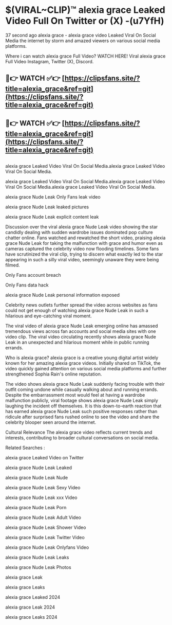 # $(VIRAL~CLIP)™ alexia grace Leaked Video Full On Twitter or (X) -(u7YfH)
37 second ago alexia grace - alexia grace video Leaked Viral On Social Media the internet by storm and amazed viewers on various social media platforms.

Where i can watch alexia grace Full Video? WATCH HERE! Viral alexia grace Full Video Instagram, Twitter (X), Discord.

## 🔴👉 WATCH ✅👉 [https://clipsfans.site/?title=alexia_grace&ref=git](https://clipsfans.site/?title=alexia_grace&ref=git)
## 🔴👉 WATCH ✅👉 [https://clipsfans.site/?title=alexia_grace&ref=git](https://clipsfans.site/?title=alexia_grace&ref=git)
##
alexia grace Leaked Video Viral On Social Media.alexia grace Leaked Video Viral On Social Media.

alexia grace Leaked Video Viral On Social Media.alexia grace Leaked Video Viral On Social Media.alexia grace Leaked Video Viral On Social Media.

alexia grace Nude Leak Only Fans leak video

alexia grace Nude Leak leaked pictures

alexia grace Nude Leak explicit content leak

Discussion over the viral alexia grace Nude Leak video showing the star candidly dealing with sudden wardrobe issues dominated pop culture chatter online. Fans watched and rewatched the short video, praising alexia grace Nude Leak for taking the malfunction with grace and humor even as cameras captured the celebrity video now flooding timelines. Some fans have scrutinized the viral clip, trying to discern what exactly led to the star appearing in such a silly viral video, seemingly unaware they were being filmed.


Only Fans account breach

Only Fans data hack

alexia grace Nude Leak personal information exposed

Celebrity news outlets further spread the video across websites as fans could not get enough of watching alexia grace Nude Leak in such a hilarious and eye-catching viral moment.


The viral video of alexia grace Nude Leak emerging online has amassed tremendous views across fan accounts and social media sites with one video clip. The viral video circulating recently shows alexia grace Nude Leak in an unexpected and hilarious moment while in public running errands.


Who is alexia grace? alexia grace is a creative young digital artist widely known for her amazing alexia grace videos. Initially shared on TikTok, the video quickly gained attention on various social media platforms and further strengthened Sophia Rain's online reputation.

The video shows alexia grace Nude Leak suddenly facing trouble with their outfit coming undone while casually walking about and running errands. Despite the embarrassment most would feel at having a wardrobe malfunction publicly, viral footage shows alexia grace Nude Leak simply laughing the incident off themselves. It is this down-to-earth reaction that has earned alexia grace Nude Leak such positive responses rather than ridicule after surprised fans rushed online to see the video and share the celebrity blooper seen around the internet.

Cultural Relevance The alexia grace video reflects current trends and interests, contributing to broader cultural conversations on social media.

Related Searches :

alexia grace Leaked Video on Twitter

alexia grace Nude Leak Leaked

alexia grace Nude Leak Nude

alexia grace Nude Leak Sexy Video

alexia grace Nude Leak xxx Video

alexia grace Nude Leak Porn

alexia grace Nude Leak Adult Video

alexia grace Nude Leak Shower Video

alexia grace Nude Leak Twitter Video

alexia grace Nude Leak Onlyfans Video

alexia grace Nude Leak Leaks

alexia grace Nude Leak Photos

alexia grace Leak

alexia grace Leaks

alexia grace Leaked 2024

alexia grace Leak 2024

alexia grace Leaks 2024

